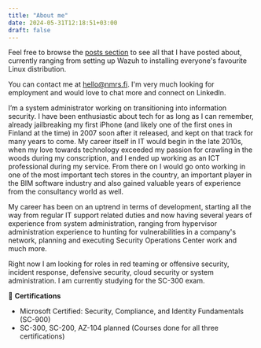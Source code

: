 ```yaml
---
title: "About me"
date: 2024-05-31T12:18:51+03:00
draft: false
---
```


Feel free to browse the [posts section](/posts) to see all that I have posted about, currently ranging from setting up Wazuh to installing everyone's favourite Linux distribution.

You can contact me at hello@nmrs.fi. I'm very much looking for employment and  would love to chat more and connect on LinkedIn.

I’m a system administrator working on transitioning into information security. I have been enthusiastic about tech for as long as I can remember, already jailbreaking my first iPhone (and likely one of the first ones in Finland at the time) in 2007 soon after it released, and kept on that track for many years to come. My career itself in IT would begin in the late 2010s, when my love towards technology exceeded my passion for crawling in the woods during my conscription, and I ended up working as an ICT professional during my service. From there on I would go onto working in one of the most important tech stores in the country, an important player in the BIM software industry and also gained valuable years of experience from the consultancy world as well. 

My career has been on an uptrend in terms of development, starting all the way from regular IT support related duties and now having several years of experience from system administration, ranging from hypervisor administration experience to hunting for vulnerabilities in a company's network, planning and executing Security Operations Center work and much more. 

Right now I am looking for roles in red teaming or offensive security, incident response, defensive security, cloud security or system administration. I am currently studying for the SC-300 exam.

📝 **Certifications**

- Microsoft Certified: Security, Compliance, and Identity Fundamentals (SC-900)
- SC-300, SC-200, AZ-104 planned (Courses done for all three certifications)
